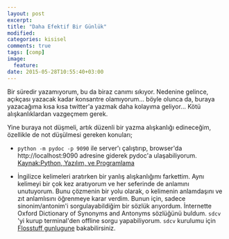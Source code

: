 ```yaml
---
layout: post
excerpt:
title: "Daha Efektif Bir Günlük"
modified:
categories: kisisel
comments: true
tags: [comp]
image:
  feature:
date: 2015-05-28T10:55:40+03:00
---
```


Bir süredir yazamıyorum, bu da biraz canımı sıkıyor. Nedenine gelince, açıkçası
yazacak kadar konsantre olamıyorum... böyle olunca da, buraya yazacağıma kısa 
kısa twitter'a yazmak daha kolayıma geliyor... Kötü alışkanlıklardan vazgeçmem
gerek.

Yine buraya not düşmeli, artık düzenli bir yazma alışkanlığı edineceğim,
özellikle de not düşülmesi gereken konuları;

* `python -m pydoc -p 9090` ile server'ı çalıştırıp, browser'da
http://localhost:9090 adresine giderek pydoc'a ulaşabiliyorum. [Kaynak:Python,
Yazılım, ve Programlama](http://ysar.net/python/python-calisma-rehberi.html)

* İngilizce kelimeleri aratırken bir yanlış alışkanlığımı farkettim. Aynı
  kelimeyi bir çok kez aratıyorum ve her seferinde de anlamını unutuyorum. Bunu
  çözmenin bir yolu olarak, o kelimenin anlamdaşını ve zıt anlamlısını
  öğrenmeye karar verdim. Bunun için, sadece sinonim/antonim'i
  sorgulayabildiğim bir sözlük arıyordum. İnternette Oxford Dictionary of
  Synonyms and Antonyms sözlüğünü buldum. `sdcv` 'yi kurup terminal'den offline
  sorgu yapabiliyorum. `sdcv` kurulumu için [Flosstuff
  gunlugune](https://flossstuff.wordpress.com/2012/01/23/sdcv-command-line-based-dictionary-for-linux/)
  bakabilirsiniz.
